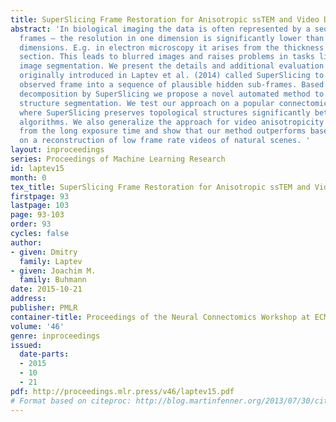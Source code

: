 ```yaml
---
title: SuperSlicing Frame Restoration for Anisotropic ssTEM and Video Data
abstract: 'In biological imaging the data is often represented by a sequence of anisotropic
  frames — the resolution in one dimension is significantly lower than in the other
  dimensions. E.g. in electron microscopy it arises from the thickness of a scanned
  section. This leads to blurred images and raises problems in tasks like neuronal
  image segmentation. We present the details and additional evaluation of an approach
  originally introduced in Laptev et al. (2014) called SuperSlicing to decompose the
  observed frame into a sequence of plausible hidden sub-frames. Based on sub-frame
  decomposition by SuperSlicing we propose a novel automated method to perform neuronal
  structure segmentation. We test our approach on a popular connectomics benchmark,
  where SuperSlicing preserves topological structures significantly better than other
  algorithms. We also generalize the approach for video anisotropicity that comes
  from the long exposure time and show that our method outperforms baseline methods
  on a reconstruction of low frame rate videos of natural scenes. '
layout: inproceedings
series: Proceedings of Machine Learning Research
id: laptev15
month: 0
tex_title: SuperSlicing Frame Restoration for Anisotropic ssTEM and Video Data
firstpage: 93
lastpage: 103
page: 93-103
order: 93
cycles: false
author:
- given: Dmitry
  family: Laptev
- given: Joachim M.
  family: Buhmann
date: 2015-10-21
address: 
publisher: PMLR
container-title: Proceedings of the Neural Connectomics Workshop at ECML 2014
volume: '46'
genre: inproceedings
issued:
  date-parts:
  - 2015
  - 10
  - 21
pdf: http://proceedings.mlr.press/v46/laptev15.pdf
# Format based on citeproc: http://blog.martinfenner.org/2013/07/30/citeproc-yaml-for-bibliographies/
---
```

